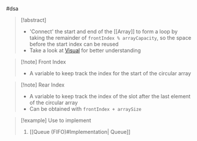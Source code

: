 #dsa 

>[!abstract] 
>- 'Connect' the start and end of the [[Array]] to form a loop by taking the remainder of ``frontIndex % arrayCapacity``, so the space before the start index can be reused
>- Take a look at [Visual](https://www.hello-algo.com/chapter_stack_and_queue/queue/#2) for better understanding

>[!note] Front Index
>- A variable to keep track the index for the start of the circular array

>[!note] Rear Index
>- A variable to keep track the index of the slot after the last element of the circular array
>- Can be obtained with ``frontIndex + arraySize``

>[!example] Use to implement
>1. [[Queue (FIFO)#Implementation| Queue]]